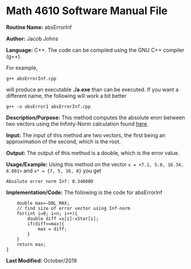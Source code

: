 # Math 4610 Software Manual File

**Routine Name:** absErrorInf

**Author:** Jacob Johns

**Language:** C++. The code can be compiled using the GNU C++ compiler (g++).

For example,

    g++ absErrorInf.cpp

will produce an executable **./a.exe** than can be executed. If you want a different name, the following will work a bit
better

    g++ -o absError1 absErrorInf.cpp

**Description/Purpose:** This method computes the absolute erorr between two vectors using the Infinty-Norm calculation found [here](https://github.com/jakeat555/math4610/blob/master/SoftwareManual/length_Inf.md).

**Input:** The input of this method are two vectors, the first being an approximation of the second, which is the root.

**Output:** The output of this method is a double, which is the error value.

**Usage/Example:** Using this method on the vector `x = <7.1, 5.0, 16.34, 8.001>` and `x* = {7, 5, 16, 8}` you get
```
Absolute error norm Inf: 0.340000
```

**Implementation/Code:** The following is the code for absErrorInf
```double absErrorInf(std::vector<double>x, std::vector<double>xStar,int n){	
	double max=-DBL_MAX;
	// find size of error vector using Inf-norm
	for(int i=0; i<n; i++){
		double diff =x[i]-xStar[i];
		if(diff>=max){
			max = diff;
		}
	}
	return max;
}
````


**Last Modified:** October/2019
